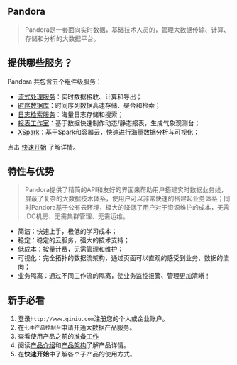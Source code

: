 ## Pandora
> Pandora是一套面向实时数据，基础技术人员的，管理大数据传输、计算、存储和分析的大数据平台。


## 提供哪些服务？
Pandora 共包含五个组件级服务：
	
* [流式处理服务](/quickstart/workflow)：实时数据接收、计算和导出；
* [时序数据库](/quickstart/tsdb)：时间序列数据高速存储、聚合和检索； 
* [日志检索服务](/quickstart/logdb)：海量日志存储和搜索；
* [报表工作室](/quickstart/report)：基于数据快速制作动态/静态报表，生成气象观测台；
* [XSpark](/quickstart/xspark)：基于Spark和容器云，快速进行海量数据分析与可视化；

点击 [快速开始](/quickstart/workflow) 了解详情。

## 特性与优势
> Pandora提供了精简的API和友好的界面来帮助用户搭建实时数据业务线，屏蔽了复杂的大数据技术体系，使用户可以非常快速的搭建起业务体系；同时Pandora基于公有云环境，极大的降低了用户对于资源维护的成本，无需IDC机房、无需集群管理、无需运维。

* 简洁：快速上手，极低的学习成本；
* 稳定：稳定的云服务，强大的技术支持；
* 低成本：按量计费，无需管理和维护；
* 可视化：完全拓扑的数据流架构，通过页面可以直观的感受到业务、数据的流向；
* 业务隔离：通过不同工作流的隔离，使业务监控报警、管理更加清晰！

## 新手必看

1. 登录`http://www.qiniu.com`注册您的个人或企业账户。
2. 在`七牛产品控制台`申请开通大数据产品服务。
3. 查看使用产品之前的[准备工作](/getstarted/ready)
4. 阅读[产品介绍](/getstarted/concept)和[产品架构](/getstarted/architecture)了解产品详情。
5. 在**快速开始**中了解各个子产品的使用方式。